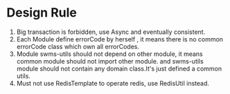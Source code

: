 # Design Rule

1. Big transaction is forbidden, use Async and eventually consistent.
2. Each Module define errorCode by herself , it means there is no common errorCode class which own all errorCodes.
3. Module swms-utils should not depend on other module, it means common module should not import other module. and
   swms-utils module should not contain any domain class.It's just defined a common utils.
4. Must not use RedisTemplate to operate redis, use RedisUtil instead.
